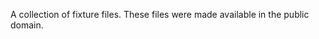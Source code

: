 <!-- Copyright 2018 Signal Messenger, LLC -->
<!-- SPDX-License-Identifier: AGPL-3.0-only -->

A collection of fixture files. These files were made available in the public domain.
